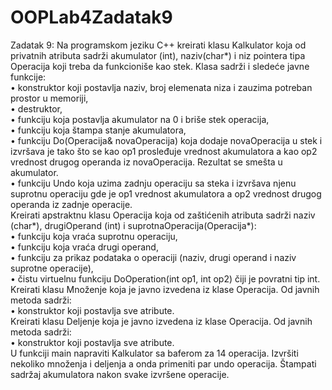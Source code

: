 # OOPLab4Zadatak9

Zadatak 9:
Na programskom jeziku C++ kreirati klasu Kalkulator koja od privatnih atributa sadrži akumulator (int), naziv(char*) i niz pointera tipa Operacija koji treba da funkcioniše kao stek. Klasa sadrži i sledeće javne funkcije:  
•	konstruktor koji postavlja naziv, broj elemenata niza i zauzima potreban prostor u memoriji,  
•	destruktor,  
•	funkciju koja postavlja akumulator na 0 i briše stek operacija,  
•	funkciju koja štampa stanje akumulatora,  
•	funkciju Do(Operacija& novaOperacija) koja dodaje novaOperacija u stek i izvršava je tako što se kao op1 prosleđuje vrednost akumulatora a kao op2 vrednost drugog operanda iz novaOperacija. Rezultat se smešta u akumulator.  
•	funkciju Undo koja uzima zadnju operaciju sa steka i izvršava njenu suprotnu operaciju gde je op1 vrednost akumulatora a op2 vrednost drugog operanda iz zadnje operacije.  
Kreirati apstraktnu klasu Operacija koja od zaštićenih atributa sadrži naziv (char*), drugiOperand (int) i suprotnaOperacija(Operacija*):  
•	funkciju koja vraća suprotnu operaciju,  
•	funkciju koja vraća drugi operand,  
•	funkciju za prikaz podataka o operaciji (naziv, drugi operand i naziv suprotne operacije),  
•	čistu virtuelnu funkciju DoOperation(int op1, int op2) čiji je povratni tip int.  
Kreirati klasu Množenje koja je javno izvedena iz klase Operacija. Od javnih metoda sadrži:  
•	konstruktor koji postavlja sve atribute.  
Kreirati klasu Deljenje koja je javno izvedena iz klase Operacija. Od javnih metoda sadrži:  
•	konstruktor koji postavlja sve atribute.  
U funkciji main napraviti Kalkulator sa baferom za 14 operacija. Izvršiti nekoliko množenja i deljenja a onda primeniti par undo operacija. Štampati sadržaj akumulatora nakon svake izvršene operacije.  
